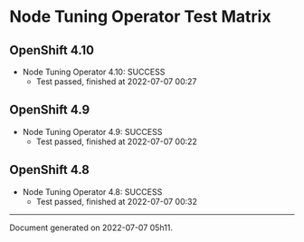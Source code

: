 
Node Tuning Operator Test Matrix
================================

OpenShift 4.10
--------------



* Node Tuning Operator 4.10: SUCCESS
  - Test passed, finished at 2022-07-07 00:27






OpenShift 4.9
-------------



* Node Tuning Operator 4.9: SUCCESS
  - Test passed, finished at 2022-07-07 00:22






OpenShift 4.8
-------------



* Node Tuning Operator 4.8: SUCCESS
  - Test passed, finished at 2022-07-07 00:32






---
Document generated on 2022-07-07 05h11.

